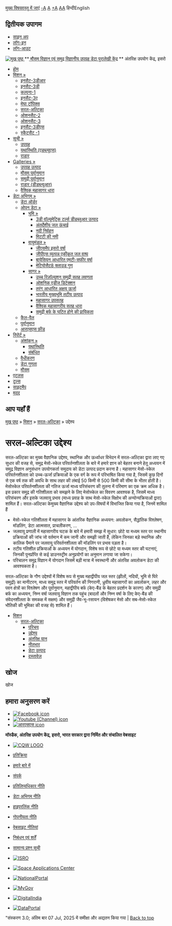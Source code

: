 [मुख्य विषयवस्तु में जाएं](https://www.mosdac.gov.in/saral-altika-objectives?language=hi#main-content "Skip to main Content")
[-A](javascript:;) [A](javascript:;) [+A](javascript:;)
[A](javascript:drupalHighContrast.enableStyles\(\))[A](javascript:drupalHighContrast.disableStyles\(\))
हिन्दीEnglish
## द्वितीयक उपागम
  * [साइन अप](https://www.mosdac.gov.in/internal/registration?language=hi)
  * [लॉग-इन](https://www.mosdac.gov.in/internal/uops?language=hi)
  * [लॉग-आउट](https://www.mosdac.gov.in/internal/logout?language=hi)

[ ![मुख पृष्ठ](https://www.mosdac.gov.in/sites/default/files/mosdac_small.png) ](https://www.mosdac.gov.in/?language=hi "मुख पृष्ठ")
**[ मौसम विज्ञान एवं समुद्र विज्ञानीय उपग्रह डेटा पुरालेखी केंद्र](https://www.mosdac.gov.in/?language=hi "मुख पृष्ठ") **
अंतरिक्ष उपयोग केंद्र, इसरो 
  * [होम](https://www.mosdac.gov.in/?language=hi)
  * [मिशन »](https://www.mosdac.gov.in/saral-altika-objectives?language=hi)
    * [इनसैट-3डीआर](https://www.mosdac.gov.in/insat-3dr?language=hi)
    * [इनसैट-3डी](https://www.mosdac.gov.in/insat-3d?language=hi)
    * [कल्पना-1](https://www.mosdac.gov.in/kalpana-1?language=hi)
    * [इनसैट-3ए](https://www.mosdac.gov.in/insat-3a?language=hi)
    * [मेघा ट्रॉपिक्स](https://www.mosdac.gov.in/megha-tropiques?language=hi)
    * [सरल-अल्टिका](https://www.mosdac.gov.in/saral-altika?language=hi)
    * [ओशनसैट-2](https://www.mosdac.gov.in/oceansat-2?language=hi)
    * [ओशनसैट-3](https://www.mosdac.gov.in/oceansat-3?language=hi)
    * [इनसैट-3डीएस](https://www.mosdac.gov.in/insat-3ds?language=hi)
    * [स्कैटसैट -1](https://www.mosdac.gov.in/scatsat-1?language=hi)
  * [सूची »](https://www.mosdac.gov.in/saral-altika-objectives?language=hi)
    * [उपग्रह](https://www.mosdac.gov.in/internal/catalog-satellite?language=hi)
    * [यथास्थिति (एडब्ल्यूएस)](https://www.mosdac.gov.in/internal/catalog-insitu?language=hi)
    * [राडार](https://www.mosdac.gov.in/internal/catalog-radar?language=hi)
  * [Galleries »](https://www.mosdac.gov.in/saral-altika-objectives?language=hi)
    * [ उपग्रह उत्पाद](https://www.mosdac.gov.in/internal/gallery?language=hi)
    * [मौसम पूर्वानुमान](https://www.mosdac.gov.in/internal/gallery/weather?language=hi)
    * [समुद्री पूर्वानुमान](https://www.mosdac.gov.in/internal/gallery/ocean?language=hi)
    * [राडार (डीडब्ल्यूआर)](https://www.mosdac.gov.in/internal/gallery/dwr?language=hi)
    * [वैश्विक महासागर धारा](https://www.mosdac.gov.in/internal/gallery/current?language=hi)
  * [डेटा अभिगम »](https://www.mosdac.gov.in/saral-altika-objectives?language=hi)
    * [डेटा ऑर्डर](https://www.mosdac.gov.in/internal/uops?language=hi)
    * [ओपन डेटा »](https://www.mosdac.gov.in/saral-altika-objectives?language=hi)
      * [भूमि »](https://www.mosdac.gov.in/saral-altika-objectives?language=hi)
        * [3डी वॉल्यूमेट्रिक टर्ल्स डीडब्लूआर उत्पाद](https://www.mosdac.gov.in/3d-volumetric-terls-dwrproduct?language=hi)
        * [अंतर्देशीय जल ऊंचाई](https://www.mosdac.gov.in/inland-water-height?language=hi)
        * [नदी निर्वहन](https://www.mosdac.gov.in/river-discharge?language=hi)
        * [मिटटी की नमी](https://www.mosdac.gov.in/soil-moisture-0?language=hi)
      * [वायुमंडल »](https://www.mosdac.gov.in/saral-altika-objectives?language=hi)
        * [जीएसमैप इसरो वर्षा](https://www.mosdac.gov.in/gsmap-isro-rain?language=hi)
        * [जीपीएस व्युत्पन्न एकीकृत जल वाष्प](https://www.mosdac.gov.in/gps-derived-integrated-water-vapour?language=hi)
        * [बायेसियन आधारित एमटी-सफीर वर्षा](https://www.mosdac.gov.in/bayesian-based-mt-saphir-rainfall?language=hi)
        * [मेटियोसैट8 क्लाउड गुण](https://www.mosdac.gov.in/meteosat8-cloud-properties?language=hi)
      * [सागर »](https://www.mosdac.gov.in/saral-altika-objectives?language=hi)
        * [उच्च रिज़ॉल्यूशन समुद्री सतह लवणता](https://www.mosdac.gov.in/high-resolution-sea-surface-salinity?language=hi)
        * [ओशनिक एडीज डिटेक्शन](https://www.mosdac.gov.in/oceanic-eddies-detection?language=hi)
        * [तरंग आधारित अक्षय ऊर्जा](https://www.mosdac.gov.in/wave-based-renewable-energy?language=hi)
        * [भारतीय मुख्यभूमि तटीय उत्पाद](https://www.mosdac.gov.in/indian-mainland-coastal-product?language=hi)
        * [महासागर उपसतह](https://www.mosdac.gov.in/global-ocean-surface-current?language=hi)
        * [वैश्विक महासागरीय सतह धारा](https://www.mosdac.gov.in/ocean-subsurface?language=hi)
        * [समुद्री बर्फ के घटित होने की प्रायिकता](https://www.mosdac.gov.in/sea-ice-occurrence-probability?language=hi)
    * [कैल-वैल](https://www.mosdac.gov.in/internal/calval-data?language=hi)
    * [पूर्वानुमान](https://www.mosdac.gov.in/internal/forecast-menu?language=hi)
    * [ आरएसएस फ़ीड](https://www.mosdac.gov.in/rss-feed?language=hi "
आरएसएस फ़ीड")
  * [रिपोर्ट »](https://www.mosdac.gov.in/saral-altika-objectives?language=hi)
    * [अंशांकन »](https://www.mosdac.gov.in/saral-altika-objectives?language=hi)
      * [यथास्थिति](https://www.mosdac.gov.in/insitu?language=hi)
      * [संबंधित](https://www.mosdac.gov.in/calibration-reports?language=hi)
    * [वैधीकरण](https://www.mosdac.gov.in/validation-reports?language=hi)
    * [डेटा गुणता](https://www.mosdac.gov.in/data-quality?language=hi)
    * [मौसम](https://www.mosdac.gov.in/weather-reports?language=hi)
  * [एटलस](https://www.mosdac.gov.in/atlases?language=hi)
  * [टूल्स](https://www.mosdac.gov.in/tools?language=hi)
  * [साइटमैप](https://www.mosdac.gov.in/sitemap?language=hi)
  * [मदद](https://www.mosdac.gov.in/help?language=hi)


## आप यहाँ हैं
[मुख पृष्ठ](https://www.mosdac.gov.in/?language=hi) » [मिशन](https://www.mosdac.gov.in/saral-altika-objectives?language=hi) » [सरल-अल्टिका](https://www.mosdac.gov.in/saral-altika?language=hi) » उद्देश्य
# सरल-अल्टिका उद्देश्य
सरल-अल्टिका का मुख्य वैज्ञानिक उद्देश्य, स्थानिक और ऊर्ध्वाधर विभेदन में सरल-अल्टिका द्वारा लाए गए सुधार की वजह से, समुद्र मेसो-स्केल परिवर्तनशीलता के बारे में हमारे ज्ञान को बेहतर बनाने हेतु अध्ययन में समुद्र विज्ञान अनुसंधान उपयोगकर्ता समुदाय को डेटा उत्पाद प्रदान करना है।
महासागर मेसो-स्केल परिवर्तनशीलता को उच्च-ऊर्जा प्रक्रियाओं के एक वर्ग के रूप में परिभाषित किया गया है, जिसमें कुछ दिनों से एक वर्ष तक की अवधि के साथ लहर की लंबाई 50 किमी से 500 किमी की सीमा के भीतर होती है। मेसोस्केल परिवर्तनशीलता की गतिज ऊर्जा माध्य परिसंचरण की तुलना में परिमाण का एक क्रम अधिक है। इस प्रकार समुद्र की गतिशीलता को समझने के लिए मेसोस्केल का विवरण आवश्यक है, जिसमें माध्य परिसंचरण और इसके जलवायु प्रभाव (माध्य प्रवाह के साथ मेसो-स्केल विक्षोभ की अन्योन्यक्रियाओं द्वारा) शामिल हैं।
सरल-अल्टिका केमुख्य वैज्ञानिक उद्देश्य को उप-विषयों में विभाजित किया गया है, जिनमें शामिल हैं
  * मेसो-स्केल गतिशीलता में महासागर के आंतरिक वैज्ञानिक अध्ययन: अवलोकन, सैद्धांतिक विश्लेषण, मॉडलिंग, डेटा आत्मसात, प्राचलीकरण, ...
  * जलवायु प्रणाली में महासागरीय घटक के बारे में हमारी समझ में सुधार: छोटे या मध्यम स्तर पर स्थानीय प्रक्रियाओं की जांच जो वर्तमान में कम जानी और समझी जाती हैं, लेकिन जिनका बड़े स्थानिक और कालिक पैमाने पर जलवायु परिवर्तनशीलता की मॉडलिंग पर प्रभाव पड़ता है।
  * तटीय गतिशील प्रक्रियाओं के अध्ययन में योगदान, विशेष रूप से छोटे या मध्यम स्तर की घटनाएं, जिनकी पुनर्प्राप्ति से कई डाउनस्ट्रीम अनुप्रयोगों का अनुमान लगाया जा सकेगा।
  * परिचालन समुद्र विज्ञान में योगदान जिसमें बड़ी मात्रा में स्वस्थानी और अंतरिक्ष अवलोकन डेटा की आवश्यकता है।


सरल-अल्टिका के गौण उद्देश्यों में विशेष रूप से मुख्य महाद्वीपीय जल स्तर (झीलों, नदियों, भूमि से घिरे समुद्रों) का मानीटरन, माध्य समुद्र स्तर में परिवर्तन की निगरानी, ध्रुवीय महासागरों का अवलोकन, लहर और पवन क्षेत्रों का विश्लेषण और पूर्वानुमान, महाद्वीपीय बर्फ (केए-बैंड के बेहतर प्रदर्शन के कारण) और समुद्री बर्फ का अध्ययन, निम्न वर्षा जलवायु विज्ञान तक पहुंच (बादलों और निम्न वर्षा के लिए केए-बैंड की संवेदनशीलता के समकक्ष में सक्षम) और समुद्री जैव-भू-रसायन (विशेषकर मेसो और सब-मेसो-स्केल भौतिकी की भूमिका की वजह से) शामिल हैं।
  * [मिशन](https://www.mosdac.gov.in/saral-altika-objectives?language=hi)
    * [सरल-अल्टिका](https://www.mosdac.gov.in/saral-altika?language=hi)
      * [परिचय](https://www.mosdac.gov.in/saral-altika-introduction?language=hi)
      * [उद्देश्य](https://www.mosdac.gov.in/saral-altika-objectives?language=hi)
      * [अंतरिक्ष यान](https://www.mosdac.gov.in/saral-altika-spacecraft?language=hi)
      * [नीतभार](https://www.mosdac.gov.in/saral-altika-payloads?language=hi)
      * [डेटा उत्पाद](https://www.mosdac.gov.in/internal/catalog-saral?language=hi)
      * [दस्तावेज़](https://www.mosdac.gov.in/saral-references?language=hi)


## खोज
खोज 
## हमारा अनुसरण करें
  * [![Facebook icon](https://www.mosdac.gov.in/sites/all/modules/social_media_links/libraries/elegantthemes/PNG/facebook.png)](https://www.facebook.com/mosdac.sac.isro "Facebook")
  * [![Youtube \(Channel\) icon](https://www.mosdac.gov.in/sites/all/modules/social_media_links/libraries/elegantthemes/PNG/youtube.png)](http://www.youtube.com/channel/UCDVkai9WIgY2ZgrlF_08Yeg "Youtube \(Channel\)")
  * [![आरएसएस icon](https://www.mosdac.gov.in/sites/all/modules/social_media_links/libraries/elegantthemes/PNG/rss.png)](https://www.mosdac.gov.in/?language=hirss.xml "आरएसएस")


**मॉस्डैक, अंतरिक्ष उपयोग केंद्र, इसरो, भारत सरकार द्वारा निर्मित और संचालित वेबसाइट**
  * [![CQW LOGO](https://www.mosdac.gov.in/docs/cqw_logo.gif)](https://www.mosdac.gov.in/docs/STQC.pdf "Quality Certificate")


  * [प्रतिक्रिया](https://www.mosdac.gov.in/mosdac-feedback?language=hi)
  * [हमारे बारे में](https://www.mosdac.gov.in/about-us?language=hi)
  * [संपर्क](https://www.mosdac.gov.in/contact-us?language=hi)
  * [प्रतिलिप्यधिकार नीति](https://www.mosdac.gov.in/node/1268?language=hi)
  * [डेटा अभिगम नीति](https://www.mosdac.gov.in/node/1267?language=hi)
  * [हाइपरलिंक नीति](https://www.mosdac.gov.in/node/1269?language=hi)
  * [गोपनीयता नीति](https://www.mosdac.gov.in/node/1270?language=hi)
  * [वेबसाइट नीतियां](https://www.mosdac.gov.in/website-policies?language=hi)
  * [निबंधन एवं शर्तें](https://www.mosdac.gov.in/node/1271?language=hi)
  * [सामान्य प्रश्न सूची](https://www.mosdac.gov.in/faq-page?language=hi)


  * [![ISRO](https://www.mosdac.gov.in/sites/default/files/styles/thumbnail/public/logo-transparent.png?itok=IUS20l-w)](http://www.isro.gov.in)
  * [![Space Applications Center](https://www.mosdac.gov.in/sites/default/files/styles/thumbnail/public/saclogo.png?itok=_Jv4AuIn)](http://www.sac.gov.in)
  * [![NationalPortal](https://www.mosdac.gov.in/sites/default/files/styles/thumbnail/public/india-gov_0.png?itok=yssAPH3m)](http://www.india.gov.in)
  * [![MyGov](https://www.mosdac.gov.in/sites/default/files/styles/thumbnail/public/mygov_0.png?itok=Po-dzdT3)](http://mygov.in/)
  * [![DigitalIndia](https://www.mosdac.gov.in/sites/default/files/styles/thumbnail/public/digital-india_0.png?itok=ntlP7atE)](http://www.digitalindia.gov.in/)
  * [![DataPortal](https://www.mosdac.gov.in/sites/default/files/styles/thumbnail/public/data-gov.png?itok=qYA78FgB)](http://data.gov.in)


"संस्करण 3.0; अंतिम बार 07 Jul, 2025 में समीक्षा और अद्यतन किया गया | 
[](https://www.mosdac.gov.in/saral-altika-objectives?language=hi "Previous")[](https://www.mosdac.gov.in/saral-altika-objectives?language=hi "अगला")
[](https://www.mosdac.gov.in/saral-altika-objectives?language=hi)
[](https://www.mosdac.gov.in/saral-altika-objectives?language=hi "Previous")[](https://www.mosdac.gov.in/saral-altika-objectives?language=hi "अगला")
[](https://www.mosdac.gov.in/saral-altika-objectives?language=hi "Close")[](https://www.mosdac.gov.in/saral-altika-objectives?language=hi)[](https://www.mosdac.gov.in/saral-altika-objectives?language=hi)[](https://www.mosdac.gov.in/saral-altika-objectives?language=hi "Pause Slideshow")[](https://www.mosdac.gov.in/saral-altika-objectives?language=hi "Play Slideshow")
[Back to top](https://www.mosdac.gov.in/saral-altika-objectives?language=hi#top)
